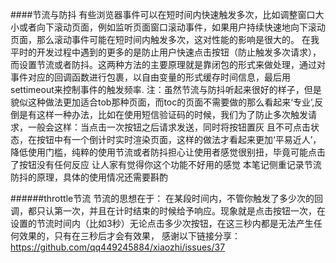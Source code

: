 ####节流与防抖
有些浏览器事件可以在短时间内快速触发多次，比如调整窗口大小或者向下滚动页面，例如监听页面窗口滚动事件，如果用户持续快速地向下滚动页面，那么滚动事件可能在短时间内触发多次，这对性能的影响是很大的。
在我平时的开发过程中遇到的更多的是防止用户快速点击按钮（防止触发多次请求），而设置节流或者防抖。这两种方法的主要原理就是靠闭包的形式来做处理，通过对事件对应的回调函数进行包裹，以自由变量的形式缓存时间信息，最后用settimeout来控制事件的触发频率.
注：虽然节流与防抖听起来很好的样子，但是貌似这种做法更加适合tob那种页面，而toc的页面不需要做的那么看起来‘专业’,反倒是有这样一种办法，比如在使用短信验证码的时候，我们为了防止多次触发请求，一般会这样：当点击一次按钮之后请求发送，同时将按钮置灰 且不可点击状态，在按钮中有一个倒计时实时渲染页面，这样的做法才看起来更加‘平易近人’，降低使用门槛，纯粹的使用节流或者防抖担心让使用者感觉很别扭，毕竟可能点击了按钮没有任何反应 让人家有觉得你这个功能不好用的感觉
本笔记侧重记录节流防抖的原理，具体的使用情况还需要斟酌

######throttle节流
节流的思想在于： 在某段时间内，不管你触发了多少次的回调，都只认第一次，并且在计时结束的时候给予响应。现象就是点击按钮一次，在设置的节流时间内（比如3秒）无论点击多少次按钮，在这三秒内都是无法产生任何效果的，只有在三秒后才会有效果，
感谢以下链接分享：
https://github.com/qq449245884/xiaozhi/issues/37